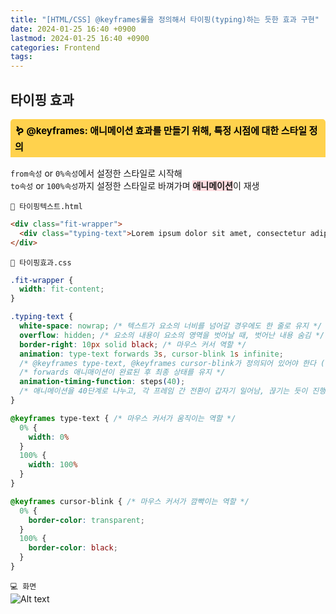 ```yaml
---
title: "[HTML/CSS] @keyframes룰을 정의해서 타이핑(typing)하는 듯한 효과 구현"
date: 2024-01-25 16:40 +0900
lastmod: 2024-01-25 16:40 +0900
categories: Frontend
tags:
---
```


## 타이핑 효과
<div style="margin-bottom: 15px;font-size:15px;background-color:#FFD24D;color:black;font-weight:bolder;border-top-left-radius:5px;border-top-right-radius:5px;padding:7px;">
    🪱 @keyframes: 애니메이션 효과를 만들기 위해, 특정 시점에 대한 스타일 정의
</div>

`from속성` or `0%속성`에서 설정한 스타일로 시작해  
`to속성` or `100%속성`까지 설정한 스타일로 바껴가며 <span style='background-color:#ffdce0;font-weight:bold'>애니메이션</span>이 재생

`📑 타이핑텍스트.html `
```html
<div class="fit-wrapper">
  <div class="typing-text">Lorem ipsum dolor sit amet, consectetur adipisicing elit.</div>
</div>
```

`🎉 타이핑효과.css`
```css
.fit-wrapper {
  width: fit-content;
}

.typing-text {
  white-space: nowrap; /* 텍스트가 요소의 너비를 넘어갈 경우에도 한 줄로 유지 */
  overflow: hidden; /* 요소의 내용이 요소의 영역을 벗어날 때, 벗어난 내용 숨김 */
  border-right: 10px solid black; /* 마우스 커서 역할 */
  animation: type-text forwards 3s, cursor-blink 1s infinite;
  /* @keyframes type-text, @keyframes cursor-blink가 정의되어 있어야 한다 (특정 시점 스타일에 대한 규칙 정의) */
  /* forwards 애니매이션이 완료된 후 최종 상태를 유지 */
  animation-timing-function: steps(40);
  /* 애니메이션을 40단계로 나누고, 각 프레임 간 전환이 갑자기 일어남, 끊기는 듯이 진행되므로, 타이핑 치는 역할 */
}

@keyframes type-text { /* 마우스 커서가 움직이는 역할 */
  0% {
    width: 0%
  }
  100% {
    width: 100%
  }
}

@keyframes cursor-blink { /* 마우스 커서가 깜빡이는 역할 */
  0% {
    border-color: transparent;
  }
  100% {
    border-color: black;
  }
}
```

`💻 화면`  
![Alt text](https://i.esdrop.com/d/f/OAHra5CzfD/GMY41oOyhW.gif "Optional title")
